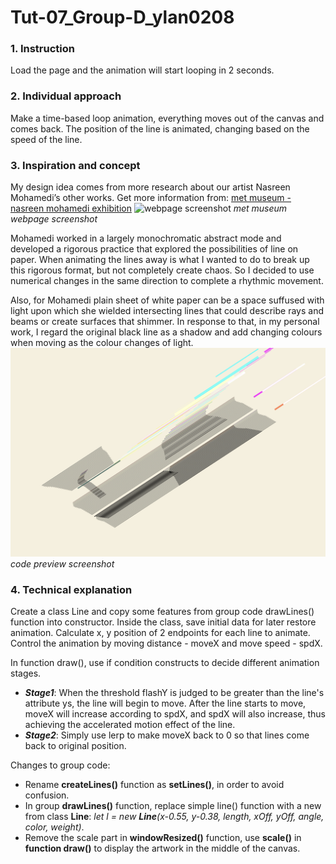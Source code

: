 # Tut-07_Group-D_ylan0208
### 1. Instruction
Load the page and the animation will start looping in 2 seconds.
### 2. Individual approach
Make a time-based loop animation, everything moves out of the canvas and comes back. The position of the line is animated, changing based on the speed of the line.
### 3. Inspiration and concept
My design idea comes from more research about our artist Nasreen Mohamedi’s other works. Get more information from: [met museum - nasreen mohamedi exhibition](https://www.metmuseum.org/exhibitions/listings/2016/nasreen-mohamedi)
![webpage screenshot](readmeImages/MET_exhibition_webpage.png)
*met museum webpage screenshot*

Mohamedi worked in a largely monochromatic abstract mode and developed a rigorous practice that explored the possibilities of line on paper. When animating the lines away is what I wanted to do to break up this rigorous format, but not completely create chaos. So I decided to use numerical changes in the same direction to complete a rhythmic movement.

Also, for Mohamedi plain sheet of white paper can be a space suffused with light upon which she wielded intersecting lines that could describe rays and beams or create surfaces that shimmer. In response to that, in my personal work, I regard the original black line as a shadow and add changing colours when moving as the colour changes of light.
![code screenshot](readmeImages/Screenshot_animation.png)
*code preview screenshot*
### 4. Technical explanation
Create a class Line and copy some features from group code drawLines() function into constructor. Inside the class, save initial data for later restore animation. Calculate x, y position of 2 endpoints for each line to animate. Control the animation by moving distance  - moveX and move speed - spdX.


In function draw(), use if condition constructs to decide different animation stages. 
+ ***Stage1***: When the threshold flashY is judged to be greater than the line's attribute ys, the line will begin to move. After the line starts to move, moveX will increase according to spdX, and spdX will also increase, thus achieving the accelerated motion effect of the line.
+ ***Stage2***: Simply use lerp to make moveX back to 0 so that lines come back to original position.

Changes to group code:
+ Rename **createLines()** function as **setLines()**, in order to avoid confusion.
+ In group **drawLines()** function, replace simple line() function with a new from class **Line**: *let l = new **Line**(x-0.55, y-0.38, length, xOff, yOff, angle, color, weight)*.
+ Remove the scale part in **windowResized()** function, use **scale()** in **function draw()** to display the artwork in the middle of the canvas.
